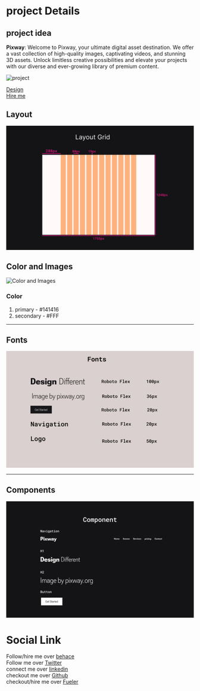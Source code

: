 # project Details

## project idea
   **Pixway**: Welcome to Pixway, your ultimate digital asset destination. We offer a vast collection of high-quality images, captivating videos, and stunning 3D assets. Unlock limitless creative possibilities and elevate your projects with our diverse and ever-growing library of premium content.
   

 ![project](https://github.com/Rockky1997/Frontend/blob/main/asset%20for%20projects/presentation%20-%20pixway.png) 

 [Design](https://www.behance.net/gallery/175718863/Zephyr-that-sales-Electric-Bike-Scooters(Dummy-Proj))<br />
 [Hire me](https://fueler.io/ramc/zephyr-electric-bike-and-scotty)

## Layout
 ![Layout](https://raw.githubusercontent.com/Rockky1997/Frontend/main/asset%20for%20projects/layout%20grid%20pixway.png)

## Color and Images 
 ![Color and Images ](https://github.com/Rockky1997/Frontend/blob/main/asset%20for%20projects/Image%20and%20Color%20-%20pixway.png?raw=true)

 ### Color
   1. primary - #141416
   2. secondary - #FFF
-----    

## Fonts

 ![Fonts](https://github.com/Rockky1997/Frontend/blob/main/asset%20for%20projects/Font%20-%20pixway.png?raw=true)

-----    

## Components
   
 ![Fonts](https://github.com/Rockky1997/Frontend/blob/main/asset%20for%20projects/component%20-%20pixway.png?raw=true)

# Social Link

   Follow/hire me over [behace](https://www.behance.net/ramchakraborty)<br />
   Follow me over [Twitter](https://twitter.com/ram_chakra1997)<br />
   connect me over [linkedin](https://www.linkedin.com/in/ramesh-chakraborty-ba40b6282/)<br />
   checkout me over [Github](https://github.com/Rockky1997)<br />
   checkout/hire me over [Fueler](https://fueler.io/ramc)
